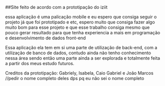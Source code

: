 ##Site feito de acordo com a prototipação do iziit 

essa aplicação é uma palicação mobile e eu espero que consiga seguir o projeto já que foi prototipado e etc, espero muito que consiga fazer algo muito bom para esse projeto e que esse trabalho consiga mesmo que pouco gerar resultado para que tenha experiencia a mais em programação e desenvolvimento de dados front-end

Essa aplicação ela tem em si uma parte de utilização de back-end, com a utilização de banco de dados, contudo ainda não tenho conhecimento nessa área sendo então uma parte ainda a ser explorada e totalmente feita a partir dos meus estudo futuros. 

Creditos da prototipação: Gabriely, Isabela, Caio Gabriel e João Marcos
//pedir o nome completo deles dps pq eu não sei o nome completo
